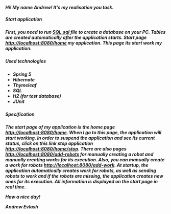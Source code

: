 ***Hi! My name Andrew! It's my realisation you task.***
<h5>Start application<h5>


First, you need to run [SQL.sql](SQL.sql) file to create a database on your PC. 
Tables are created automatically after the application starts.
Start page <http://localhost:8080/home> my application. 
This page its start work my application.
<h5>Used technologies<h5>

* Spring 5
* Hibernate
* Thymeleaf
* SQL
* H2 (for test database)
* JUnit

<h5>Specification<h5>

The start page of my application is the home page <http://localhost:8080/home>. 
When I go to this page, the application will start working.
In order to suspend the application and see its current status, 
click on this link stop application <http://localhost:8080/home/stop>. 
There are also pages <http://localhost:8080/add-robots> for manually 
creating a robot and manually creating works for its execution.
Also, you can manually create a work for robots <http://localhost:8080/add-work>. 
At startup, the application automatically creates work for robots, 
as well as sending robots to work and if the robots are missing, 
the application creates new ones for its execution. 
All information is displayed on the start page in real time.

***Haw a nice day!***

***Andrew Evlash***